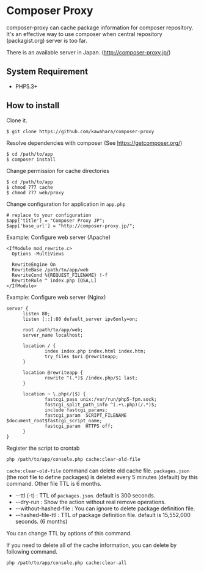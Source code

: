 Composer Proxy
==============

composer-proxy can cache package information for composer repository.
It's an effective way to use composer when central repository
(packagist.org) server is too far.

There is an available server in Japan.
(http://composer-proxy.jp/)

System Requirement
------------------

- PHP5.3+

How to install
--------------

Clone it.

    $ git clone https://github.com/kawahara/composer-proxy

Resolve dependencies with composer (See https://getcomposer.org/)

    $ cd /path/to/app
    $ composer install

Change permission for cache directories

    $ cd /path/to/app
    $ chmod 777 cache
    $ chmod 777 web/proxy

Change configuration for application in `app.php`

    # replace to your configuration
    $app['title'] = "Composer Proxy JP";
    $app['base_url'] = "http://composer-proxy.jp/";


Example: Configure web server (Apache)

    <IfModule mod_rewrite.c>
      Options -MultiViews

      RewriteEngine On
      RewriteBase /path/to/app/web
      RewriteCond %{REQUEST_FILENAME} !-f
      RewriteRule ^ index.php [QSA,L]
    </IfModule>

Example: Configure web server (Nginx)

    server {
          listen 80;
          listen [::]:80 default_server ipv6only=on;

          root /path/to/app/web;
          server_name localhost;

          location / {
                  index index.php index.html index.htm;
                  try_files $uri @rewriteapp;
          }

          location @rewriteapp {
                  rewrite ^(.*)$ /index.php/$1 last;
          }

          location ~ \.php(/|$) {
                  fastcgi_pass unix:/var/run/php5-fpm.sock;
                  fastcgi_split_path_info ^(.+\.php)(/.*)$;
                  include fastcgi_params;
                  fastcgi_param  SCRIPT_FILENAME $document_root$fastcgi_script_name;
                  fastcgi_param  HTTPS off;
          }
    }

Register the script to crontab

    php /path/to/app/console.php cache:clear-old-file

`cache:clear-old-file` command can delete old cache file. `packages.json` (the root file to define packages) is deleted every 5 minutes (default) by this command. Other file TTL is 6 months.

- --ttl (-t) : TTL of `packages.json`. default is 300 seconds.
- --dry-run : Show the action without real remove operations.
- --without-hashed-file : You can ignore to delete package definition file.
- --hashed-file-ttl : TTL of package definition file. default is 15,552,000 seconds. (6 months)


You can change TTL by options of this command.

If you need to delete all of the cache information, you can delete by following command.

    php /path/to/app/console.php cache:clear-all

